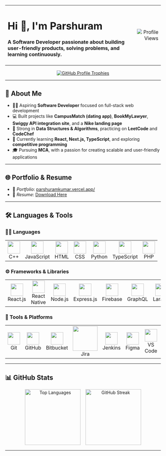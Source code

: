 <table width="100%">
  <tr>
    <td align="left">
      <h1>Hi 👋, I'm Parshuram</h1>
      <h4>A Software Developer passionate about building user-friendly products, solving problems, and learning continuously.</h4>
    </td>
    <td align="right">
      <img src="https://komarev.com/ghpvc/?username=parshuKumar&label=Profile%20views&color=0e75b6&style=flat" alt="Profile Views" />
    </td>
  </tr>
</table>

<p align="center">
  <a href="https://github.com/ryo-ma/github-profile-trophy">
    <img src="https://github-profile-trophy.vercel.app/?username=parshuKumar&theme=onedark&margin-w=15&margin-h=15" alt="GitHub Profile Trophies" />
  </a>
</p>

---

## 🚀 About Me

- 👨‍💻 Aspiring **Software Developer** focused on full-stack web development  
- 💻 Built projects like **CampusMatch (dating app)**, **BookMyLawyer**, **Swiggy API integration site**, and a **Nike landing page**  
- 🧩 Strong in **Data Structures & Algorithms**, practicing on **LeetCode** and **CodeChef**  
- 🌱 Currently learning **React, Next.js, TypeScript**, and exploring **competitive programming**  
- 🎓 Pursuing **MCA**, with a passion for creating scalable and user-friendly applications

---

## 🌐 Portfolio & Resume

- 🔗 *Portfolio*: [parshuramkumar.vercel.app/](https://parshuramkumar.vercel.app/)  
- 📄 *Resume*: [Download Here](https://drive.google.com/file/d/1DdrW_FCDBkpcpj5AAeLoi7vneHAcIzq_/view?usp=sharing)

---

## 🛠 Languages & Tools

### 🧑‍💻 Languages

<table>
  <tr>
    <td align="center"><img src="https://skillicons.dev/icons?i=cpp" height="40"/><br />C++</td>
    <td align="center"><img src="https://skillicons.dev/icons?i=js" height="40"/><br />JavaScript</td>
    <td align="center"><img src="https://skillicons.dev/icons?i=html" height="40"/><br />HTML</td>
    <td align="center"><img src="https://skillicons.dev/icons?i=css" height="40"/><br />CSS</td>
    <td align="center"><img src="https://skillicons.dev/icons?i=py" height="40"/><br />Python</td>
    <td align="center"><img src="https://skillicons.dev/icons?i=ts" height="40"/><br />TypeScript</td>
    <td align="center"><img src="https://skillicons.dev/icons?i=php" height="40"/><br />PHP</td>
  </tr>
</table>

### ⚙ Frameworks & Libraries

<table>
  <tr>
    <td align="center"><img src="https://skillicons.dev/icons?i=react" height="40"/><br />React.js</td>
    <td align="center"><img src="https://skillicons.dev/icons?i=react" height="40"/><br />React Native</td>
    <td align="center"><img src="https://skillicons.dev/icons?i=nodejs" height="40"/><br />Node.js</td>
    <td align="center"><img src="https://skillicons.dev/icons?i=express" height="40"/><br />Express.js</td>
    <td align="center"><img src="https://skillicons.dev/icons?i=firebase" height="40"/><br />Firebase</td>
    <td align="center"><img src="https://skillicons.dev/icons?i=graphql" height="40"/><br />GraphQL</td>
    <td align="center"><img src="https://skillicons.dev/icons?i=laravel" height="40"/><br />Laravel</td>
    <td align="center"><img src="https://skillicons.dev/icons?i=nextjs" height="40"/><br />Next.js</td>
    <td align="center"><img src="https://skillicons.dev/icons?i=redux" height="40"/><br />Redux</td>
    <td align="center"><img src="https://skillicons.dev/icons?i=bootstrap" height="40"/><br />Bootstrap</td>
  </tr>
</table>

### 🧰 Tools & Platforms

<table>
  <tr>
    <td align="center"><img src="https://skillicons.dev/icons?i=git" height="40"/><br />Git</td>
    <td align="center"><img src="https://skillicons.dev/icons?i=github" height="40"/><br />GitHub</td>
    <td align="center"><img src="https://cdn.jsdelivr.net/gh/devicons/devicon/icons/bitbucket/bitbucket-original.svg" height="40"/><br />Bitbucket</td>
    <td align="center"><img src="https://cdn.jsdelivr.net/gh/devicons/devicon/icons/jira/jira-original.svg" height="80px"/><br />Jira</td>
    <td align="center"><img src="https://cdn.jsdelivr.net/gh/devicons/devicon/icons/jenkins/jenkins-original.svg" height="40"/><br />Jenkins</td>
    <td align="center"><img src="https://skillicons.dev/icons?i=figma" height="40"/><br />Figma</td>
    <td align="center"><img src="https://skillicons.dev/icons?i=vscode" height="40"/><br />VS Code</td>
    <td align="center"><img src="https://skillicons.dev/icons?i=netlify" height="40"/><br />Netlify</td>
    <td align="center"><img src="https://skillicons.dev/icons?i=vercel" height="40"/><br />Vercel</td>
    <td align="center"><img src="https://skillicons.dev/icons?i=linux" height="40"/><br />Linux</td>
  </tr>
</table>

---

## 📊 GitHub Stats

<p align="center">
  <picture>
    <source 
      srcset="https://github-readme-stats.vercel.app/api/top-langs/?username=irfan106&layout=compact&theme=radical" 
      media="(prefers-color-scheme: dark)" />
    <source 
      srcset="https://github-readme-stats.vercel.app/api/top-langs/?username=irfan106&layout=compact&theme=default" 
      media="(prefers-color-scheme: light), (prefers-color-scheme: no-preference)" />
    <img height="180em" src="https://github-readme-stats.vercel.app/api/top-langs/?username=irfan106&layout=compact" alt="Top Languages" />
  </picture>
  &nbsp;&nbsp;
  <picture>
    <source 
      srcset="https://github-readme-streak-stats.herokuapp.com/?user=irfan106&theme=radical" 
      media="(prefers-color-scheme: dark)" />
    <source 
      srcset="https://github-readme-streak-stats.herokuapp.com/?user=irfan106&theme=default" 
      media="(prefers-color-scheme: light), (prefers-color-scheme: no-preference)" />
    <img height="180em" src="https://github-readme-streak-stats.herokuapp.com/?user=irfan106" alt="GitHub Streak" />
  </picture>
</p>

---
